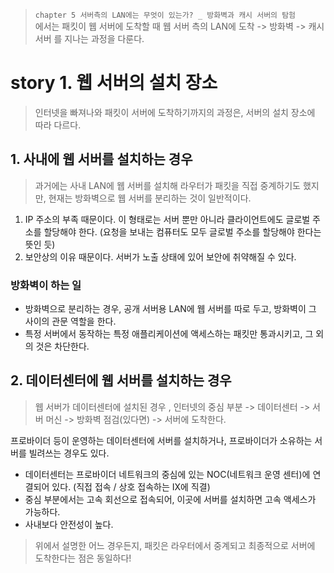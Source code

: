 > `chapter 5 서버측의 LAN에는 무엇이 있는가? _ 방화벽과 캐시 서버의 탐험`  
> 에서는 패킷이 웹 서버에 도착할 때 웹 서버 측의 LAN에 도착 -> 방화벽 -> 캐시 서버 를 지나는 과정을 다룬다. 

# story 1. 웹 서버의 설치 장소
> 인터넷을 빠져나와 패킷이 서버에 도착하기까지의 과정은, 서버의 설치 장소에 따라 다르다.  
## 1. 사내에 웹 서버를 설치하는 경우

> 과거에는 사내 LAN에 웹 서버를 설치해 라우터가 패킷을 직접 중계하기도 했지만, 현재는 방화벽으로 웹 서버를 분리하는 것이 일반적이다.
1. IP 주소의 부족 때문이다. 이 형태로는 서버 뿐만 아니라 클라이언트에도 글로벌 주소를 할당해야 한다. (요청을 보내는 컴퓨터도 모두 글로벌 주소를 할당해야 한다는 뜻인 듯)
2. 보안상의 이유 때문이다. 서버가 노출 상태에 있어 보안에 취약해질 수 있다.

### 방화벽이 하는 일
- 방화벽으로 분리하는 경우, 공개 서버용 LAN에 웹 서버를 따로 두고, 방화벽이 그 사이의 관문 역할을 한다.
- 특정 서버에서 동작하는 특정 애플리케이션에 액세스하는 패킷만 통과시키고, 그 외의 것은 차단한다.

## 2. 데이터센터에 웹 서버를 설치하는 경우

> 웹 서버가 데이터센터에 설치된 경우 , 인터넷의 중심 부분 -> 데이터센터 -> 서버 머신 -> 방화벽 점검(있다면) -> 서버에 도착한다.

프로바이더 등이 운영하는 데이터센터에 서버를 설치하거나, 프로바이더가 소유하는 서버를 빌려쓰는 경우도 있다.  
- 데이터센터는 프로바이더 네트워크의 중심에 있는 NOC(네트워크 운영 센터)에 연결되어 있다. (직접 접속 / 상호 접속하는 IX에 직결)
- 중심 부분에서는 고속 회선으로 접속되어, 이곳에 서버를 설치하면 고속 액세스가 가능하다.
- 사내보다 안전성이 높다. 


> 위에서 설명한 어느 경우든지, 패킷은 라우터에서 중계되고 최종적으로 서버에 도착한다는 점은 동일하다!

